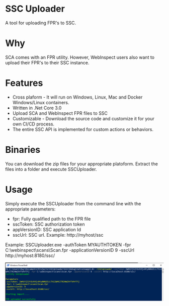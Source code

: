 # SSC Uploader
A tool for uploading FPR's to SSC.

# Why
SCA comes with an FPR utility. However, WebInspect users also want to upload their FPR's to their SSC instance.

# Features
- Cross plaform - It will run on Windows, Linux, Mac and Docker Windows/Linux containers.
- Written in .Net Core 3.0
- Upload SCA and WebInspect FPR files to SSC
- Customizable - Download the source code and customize it for your own CI/CD process.  
- The entire SSC API is implemented for custom actions or behaviors. 

# Binaries
You can download the zip files for your appropriate platoform.  Extract the files into a folder and execute SSCUploader.

# Usage
Simply execute the SSCUploader from the command line with the appropriate parameters:
- fpr: Fully qualified path to the FPR file
- sscToken: SSC authorization token
- appVersionID: SSC application Id
- sscUrl: SSC url. Example: http://myhost/ssc

Example: SSCUploader.exe -authToken MYAUTHTOKEN -fpr C:\webinspect\scans\Scan.fpr -applicationVersionID 9 -sscUrl http://myhost:8180/ssc/

![alt text](example.png)

